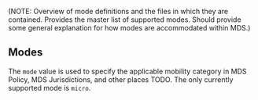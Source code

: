 (NOTE: Overview of mode definitions and the files in which they are contained. Provides the master list of supported modes. Should provide some general explanation for how modes are accommodated within MDS.)

## Modes

The `mode` value is used to specify the applicable mobility category in MDS Policy, MDS Jurisdictions, and other places TODO. The only currently supported mode is `micro`.  

